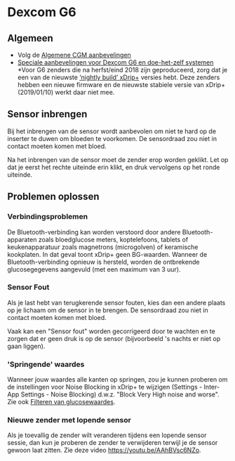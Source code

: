 # Dexcom G6

## Algemeen

* Volg de [Algemene CGM aanbevelingen](../Configuration/BG-Source#cgm-hygiene)
* [Speciale aanbevelingen voor Dexcom G6 en doe-het-zelf systemen](../Configuration/BG-Source#dexcom-g6-diy-systems) *Voor G6 zenders die na herfst/eind 2018 zijn geproduceerd, zorg dat je een van de nieuwste [ ‘nightly build’ xDrip+](https://github.com/NightscoutFoundation/xDrip/releases) versies hebt. Deze zenders hebben een nieuwe firmware en de nieuwste stabiele versie van xDrip+ (2019/01/10) werkt daar niet mee.

## Sensor inbrengen

Bij het inbrengen van de sensor wordt aanbevolen om niet te hard op de inserter te duwen om bloeden te voorkomen. De sensordraad zou niet in contact moeten komen met bloed.

Na het inbrengen van de sensor moet de zender erop worden geklikt. Let op dat je eerst het rechte uiteinde erin klikt, en druk vervolgens op het ronde uiteinde.

## Problemen oplossen

### Verbindingsproblemen

De Bluetooth-verbinding kan worden verstoord door andere Bluetooth-apparaten zoals bloedglucose meters, koptelefoons, tablets of keukenapparatuur zoals magnetrons (microgolven) of keramische kookplaten. In dat geval toont xDrip+ geen BG-waarden. Wanneer de Bluetooth-verbinding opnieuw is hersteld, worden de ontbrekende glucosegegevens aangevuld (met een maximum van 3 uur).

### Sensor Fout

Als je last hebt van terugkerende sensor fouten, kies dan een andere plaats op je lichaam om de sensor in te brengen. De sensordraad zou niet in contact moeten komen met bloed.

Vaak kan een "Sensor fout" worden gecorrigeerd door te wachten en te zorgen dat er geen druk is op de sensor (bijvoorbeeld 's nachts er niet op gaan liggen).

### 'Springende' waardes

Wanneer jouw waardes alle kanten op springen, zou je kunnen proberen om de instellingen voor Noise Blocking in xDrip+ te wijzigen (Settings - Inter-App Settings - Noise Blocking) d.w.z. "Block Very High noise and worse". Zie ook [Filteren van glucosewaardes](../Usage/Smoothing-Blood-Glucose-Data-in-xDrip.md).

### Nieuwe zender met lopende sensor

Als je toevallig de zender wilt veranderen tijdens een lopende sensor sessie, dan kun je proberen de zender te verwijderen terwijl je de sensor gewoon laat zitten. Zie deze video <https://youtu.be/AAhBVsc6NZo>.
